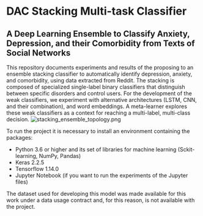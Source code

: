 # DAC Stacking Multi-task Classifier 

## **A Deep Learning Ensemble to Classify Anxiety, Depression, and their Comorbidity from Texts of Social Networks** ##

This repository documents experiments and results of the proposing to an ensemble stacking classifier to automatically identify depression, anxiety, and comorbidity, using data extracted from Reddit. The stacking is composed of specialized single-label binary classifiers that distinguish between specific disorders and control users. For the development of the weak classifiers, we experiment with alternative architectures (LSTM, CNN, and their combination), and word embeddings. A meta-learner explores these weak classifiers as a context for reaching a multi-label, multi-class decision. 
![stacking_ensemble_topology.png](https://github.com/borbavanessa/stacking_ensemble/blob/master/images/stacking_ensemble_topology.png)

To run the project it is necessary to install an environment containing the packages:

* Python 3.6 or higher and its set of libraries for machine learning (Sckit-learning, NumPy, Pandas)
* Keras 2.2.5
* Tensorflow 1.14.0
* Jupyter Notebook (if you want to run the experiments of the Jupyter files)

The dataset used for developing this model was made available for this work under a data usage contract and, for this reason, is not available with the project.
